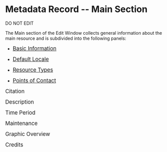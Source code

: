 # Metadata Record -- Main Section
DO NOT EDIT

The <span class="md-section">Main</span> section of the <span class="md-window">Edit Window</span> collects general information about the main resource and is subdivided into the following panels: 

 * [<span class="md-panel" style="font-size: larger">Basic Information</span>](main-panels/basic-info-panel.md)

 * [<span class="md-panel" style="font-size: larger">Default Locale</span>](main-panels/locale-panel.md)

 * [<span class="md-panel" style="font-size: larger">Resource Types</span>](main-panels/resource-type-panel.md)

 * [<span class="md-panel" style="font-size: larger">Points of Contact</span>](main-panels/poc-panel.md)


<span class="md-panel" style="font-size: larger">Citation</span>

<span class="md-panel" style="font-size: larger">Description</span>

<span class="md-panel" style="font-size: larger">Time Period</span>

<span class="md-panel" style="font-size: larger">Maintenance</span>

<span class="md-panel" style="font-size: larger">Graphic Overview</span>

<span class="md-panel" style="font-size: larger">Credits</span>
